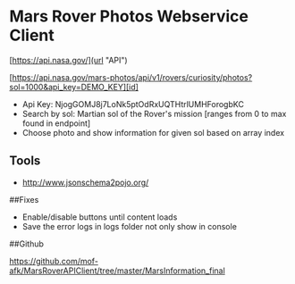 # Mars Rover Photos Webservice Client

[https://api.nasa.gov/](url "API") 


[https://api.nasa.gov/mars-photos/api/v1/rovers/curiosity/photos?sol=1000&api_key=DEMO_KEY][id] 


[id]: url "title"


*   Api Key: NjogGOMJ8j7LoNk5ptOdRxUQTHtrlUMHForogbKC
*   Search by sol: Martian sol of the Rover's mission [ranges from 0 to max found in endpoint]
*	Choose photo and show information for given sol based on array index


## Tools

*   http://www.jsonschema2pojo.org/

##Fixes

*	Enable/disable buttons until content loads
*	Save the error logs in logs folder not only show in console


##Github

<https://github.com/mof-afk/MarsRoverAPIClient/tree/master/MarsInformation_final>